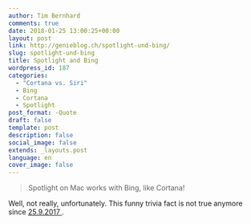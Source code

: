 ```yaml
---
author: Tim Bernhard
comments: true
date: 2018-01-25 13:00:25+00:00
layout: post
link: http://genieblog.ch/spotlight-und-bing/
slug: spotlight-und-bing
title: Spotlight and Bing
wordpress_id: 187
categories:
  - "Cortana vs. Siri"
  - Bing 
  - Cortana 
  - Spotlight
post_format: -Quote
draft: false
template: post
description: false
social_image: false
extends: _layouts.post
language: en
cover_image: false
---
```


<blockquote>Spotlight on Mac works with Bing, like Cortana!</blockquote>

Well, not really, unfortunately.
This funny trivia fact is not true anymore since [ 25.9.2017 ](http://www.maclife.de/news/apple-wirft-bing-siri-spotlight-10096137.html).
